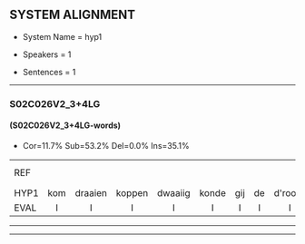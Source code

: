 
## SYSTEM ALIGNMENT

- System Name = hyp1

- Speakers = 1

- Sentences = 1

---

### S02C026V2_3+4LG

#### (S02C026V2_3+4LG-words)

- Cor=11.7%	Sub=53.2%	Del=0.0%	Ins=35.1%

|  |  |  |  |  |  |  |  |  |  |  |  |  |  |  |  |  |  |  |  |  |  |  |  |  |  |  |  |  |  |  |  |  |  |  |  |  |  |  |  |  |  |  |  |  |  |  |  |  |  |  |  |  |  |  |  |  |  |  |  |  |  |  |  |  |  |  |  |  |  |  |  |  |  |  |  |  |  |
|:--- |:---:|:---:|:---:|:---:|:---:|:---:|:---:|:---:|:---:|:---:|:---:|:---:|:---:|:---:|:---:|:---:|:---:|:---:|:---:|:---:|:---:|:---:|:---:|:---:|:---:|:---:|:---:|:---:|:---:|:---:|:---:|:---:|:---:|:---:|:---:|:---:|:---:|:---:|:---:|:---:|:---:|:---:|:---:|:---:|:---:|:---:|:---:|:---:|:---:|:---:|:---:|:---:|:---:|:---:|:---:|:---:|:---:|:---:|:---:|:---:|:---:|:---:|:---:|:---:|:---:|:---:|:---:|:---:|:---:|:---:|:---:|:---:|:---:|:---:|:---:|:---:|:---:|
| REF |  |  |  |  |  |  |  |  |  |  |  |  |  |  | omdraaien | poppenwagen | konijnenhok | elastiekje*(elastiek) | ruziemaken*(muziekmaken) | teddybeer | dierentuin | * | *(paddestoel) | paddenstoelen | verstoppertje | wasmachine | fototoestel | * | * | toiletpapier | vrachtwagen | buurmannen |  | * | vogelkooi | olifant | schommelen | iedereen |  | schoenenwinkel | knutselen | ophangen |  |  |  |  | verjaardag | * | sprookjesboek | tandenborstel | * | *(lus) | lucifer | slaapkamer | achterdeur |  |  |  | ziekenhuis | * | nieuwsgierig*(gierig) | afblijven |  |  | kabouter | washandje | sneeuwwitje | goeiendag | goeiendag |  |  | vakantie | limonade | autorijden | eindelijk | familie | chocolade |
| HYP1 | kom | draaien | koppen | dwaaiig | konde | gij | de | d'rook? | elastiek | wil | gek | maken? | eni | beer? | kera | kam? | dan | p | ten | stoel | patestoelen | voor | stopberdje | was | machino? | fototoestel? | toi | tol | toilet | papier | vrachtwagen | buurmannen | v | fore | koi | oliefant | schobbelebben | iedereen | schoegonerieke | kunt | tellen | ophangen | ver | jaardag | sprokisboek | tan | de | bortel | u | u | is | sifa | slaapkaber | k | achterdeur | steke | les | nu | is | geen | gericht | afblijven | kabouter? | was | aiktjes | s | demetje | goeiendag | goeiendag | vacalcie | lemomater | aht | toriatem | en | deluk | familie | chocoladen |
| EVAL | I | I | I | I | I | I | I | I | I | I | I | I | I | I | S | S | S | S | S | S | S | S | S | S | S | S | S | S | S | S |  |  | I | S | S | S | S |  | I | S | S |  | I | I | I | I | S | S | S | S | S | S | S | S |  | I | I | I | S | S | S |  | I | I | S | S | S |  |  | I | I | S | S | S | S |  | S |
---

---
